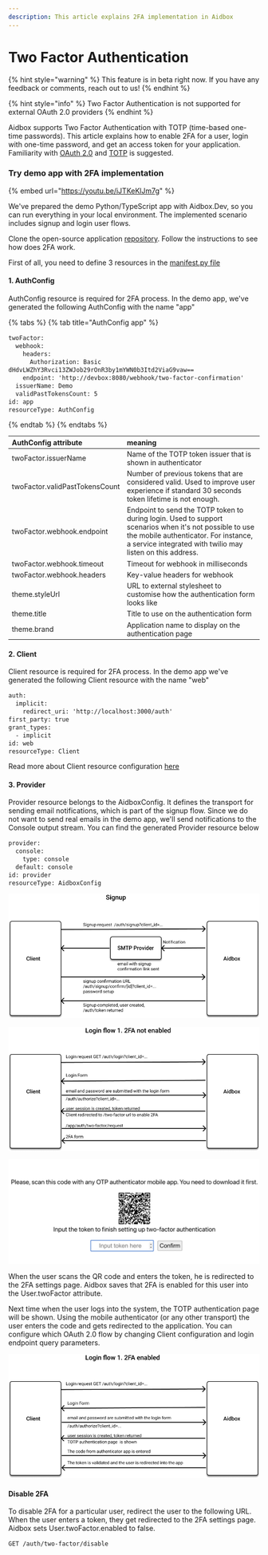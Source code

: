 ```yaml
---
description: This article explains 2FA implementation in Aidbox
---
```


# Two Factor Authentication

{% hint style="warning" %}
This feature is in beta right now. If you have any feedback or comments, reach out to us!
{% endhint %}

{% hint style="info" %}
Two Factor Authentication is not supported for external OAuth 2.0 providers
{% endhint %}

Aidbox supports Two Factor Authentication with TOTP \(time-based one-time passwords\). This article explains how to enable 2FA for a user, login with one-time password, and get an access token for your application. Familiarity with [OAuth 2.0](https://tools.ietf.org/html/rfc6749) and [TOTP](https://tools.ietf.org/html/rfc6238) is suggested. 

### Try demo app with 2FA implementation

{% embed url="https://youtu.be/iJTKeKlJm7g" %}

We've prepared the demo Python/TypeScript app with Aidbox.Dev, so you can run everything in your local environment. The implemented scenario includes signup and login user flows.

Clone the open-source application [repository](https://github.com/Aidbox/two-factor-auth-template). Follow the instructions to see how does 2FA work.

First of all, you need to define 3 resources in the [manifest.py file](https://github.com/Aidbox/two-factor-auth-template/blob/58a951dd21778488ec00eb7b6ca085f40bd829d6/backend/app/manifest.py)

#### 1. AuthConfig

AuthConfig resource is required for 2FA process. In the demo app, we've generated the following AuthConfig with the name "app"

{% tabs %}
{% tab title="AuthConfig app" %}
```
twoFactor:
  webhook:
    headers:
      Authorization: Basic dHdvLWZhY3Rvci13ZWJob29rOnR3by1mYWN0b3Itd2ViaG9vaw==
    endpoint: 'http://devbox:8080/webhook/two-factor-confirmation'
  issuerName: Demo
  validPastTokensCount: 5
id: app
resourceType: AuthConfig
```
{% endtab %}
{% endtabs %}

| AuthConfig attribute | meaning |
| :--- | :--- |
| twoFactor.issuerName | Name of the TOTP token issuer that is shown in authenticator |
| twoFactor.validPastTokensCount | Number of previous tokens that are considered valid. Used to improve user experience if standard 30 seconds token lifetime is not enough. |
| twoFactor.webhook.endpoint | Endpoint to send the TOTP token to during login. Used to support scenarios when it's not possible to use the mobile authenticator. For instance, a service integrated with twilio may listen on this address.  |
| twoFactor.webhook.timeout | Timeout for webhook in milliseconds |
| twoFactor.webhook.headers | Key-value headers for webhook |
| theme.styleUrl | URL to external stylesheet to customise how the authentication form looks like |
| theme.title | Title to use on the authentication form |
| theme.brand | Application name to display on the authentication page |

#### 2. Client

Client resource is required for 2FA process. In the demo app we've generated the following Client resource with the name "web"

```text
auth:
  implicit:
    redirect_uri: 'http://localhost:3000/auth'
first_party: true
grant_types:
  - implicit
id: web
resourceType: Client
```

Read more about Client resource configuration [here](https://app.gitbook.com/@aidbox/s/project/~/drafts/-MVyOIaYZI6lD2jaf35C/auth/implicit)

#### 3. Provider

Provider resource belongs to the AidboxConfig. It defines the transport for sending email notifications, which is part of the signup flow. Since we do not want to send real emails in the demo app, we'll send notifications to the Console output stream. You can find the generated Provider resource below

```text
provider:
  console:
    type: console
  default: console
id: provider
resourceType: AidboxConfig
```



![](../../.gitbook/assets/group-4-1-.png)

![](../../.gitbook/assets/group-6.png)

![2FA Form](../../.gitbook/assets/2fa-form.png)

   When the user scans the QR code and enters the token, he is redirected to the 2FA settings page. Aidbox saves that 2FA is enabled for this user into the User.twoFactor attribute.

   Next time when the user logs into the system, the TOTP authentication page will be shown. Using the mobile authenticator \(or any other transport\) the user enters the code and gets redirected to the application. You can configure which OAuth 2.0 flow by changing Client configuration and login endpoint query parameters.

![](../../.gitbook/assets/group-7.png)

#### Disable 2FA

To disable 2FA for a particular user, redirect the user to the following URL. When the user enters a token, they get redirected to the 2FA settings page. Aidbox sets User.twoFactor.enabled to false.

```text
GET /auth/two-factor/disable
```



